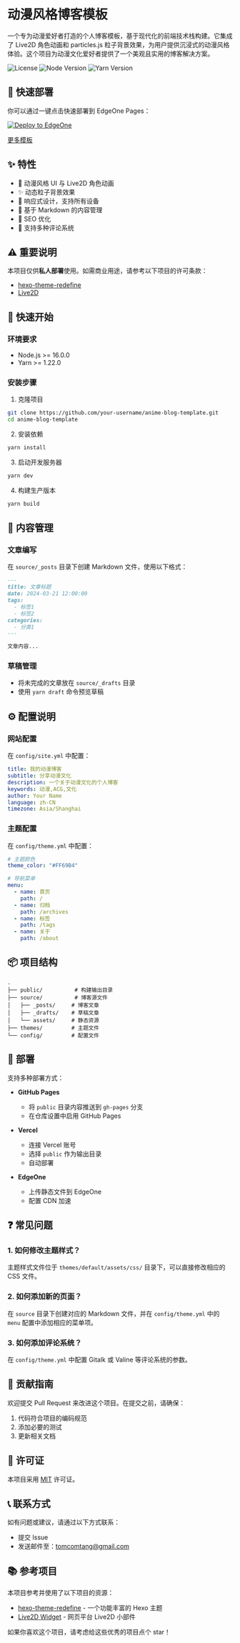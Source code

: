 # 动漫风格博客模板

一个专为动漫爱好者打造的个人博客模板，基于现代化的前端技术栈构建。它集成了 Live2D 角色动画和 particles.js 粒子背景效果，为用户提供沉浸式的动漫风格体验。这个项目为动漫文化爱好者提供了一个美观且实用的博客解决方案。

![License](https://img.shields.io/badge/license-MIT-blue.svg)
![Node Version](https://img.shields.io/badge/node-%3E%3D16.0.0-brightgreen.svg)
![Yarn Version](https://img.shields.io/badge/yarn-%3E%3D1.22.0-blue.svg)

## 🚀 快速部署

你可以通过一键点击快速部署到 EdgeOne Pages：

[![Deploy to EdgeOne](https://camo.githubusercontent.com/6a94a67f6a020d5810ef905549fc5255bf99ccd09f17881b6855b332b579a364/68747470733a2f2f63646e7374617469632e74656e63656e7463732e636f6d2f656467656f6e652f70616765732f6465706c6f792e737667)](https://edgeone.ai/pages/new?template=anime-blog-demo1)

[更多模板](https://edgeone.ai/pages/templates)

## ✨ 特性

- 🎨 动漫风格 UI 与 Live2D 角色动画
- ✨ 动态粒子背景效果
- 📱 响应式设计，支持所有设备
- 📝 基于 Markdown 的内容管理
- 🎯 SEO 优化
- 💬 支持多种评论系统

## ⚠️ 重要说明

本项目仅供**私人部署**使用。如需商业用途，请参考以下项目的许可条款：
- [hexo-theme-redefine](https://github.com/EvanNotFound/hexo-theme-redefine)
- [Live2D](https://www.live2d.com/en/terms/)

## 🚀 快速开始

### 环境要求

- Node.js >= 16.0.0
- Yarn >= 1.22.0

### 安装步骤

1. 克隆项目
```bash
git clone https://github.com/your-username/anime-blog-template.git
cd anime-blog-template
```

2. 安装依赖
```bash
yarn install
```

3. 启动开发服务器
```bash
yarn dev
```

4. 构建生产版本
```bash
yarn build
```

## 📝 内容管理

### 文章编写

在 `source/_posts` 目录下创建 Markdown 文件，使用以下格式：

```markdown
---
title: 文章标题
date: 2024-03-21 12:00:00
tags:
  - 标签1
  - 标签2
categories:
  - 分类1
---

文章内容...
```

### 草稿管理

- 将未完成的文章放在 `source/_drafts` 目录
- 使用 `yarn draft` 命令预览草稿

## ⚙️ 配置说明

### 网站配置

在 `config/site.yml` 中配置：

```yaml
title: 我的动漫博客
subtitle: 分享动漫文化
description: 一个关于动漫文化的个人博客
keywords: 动漫,ACG,文化
author: Your Name
language: zh-CN
timezone: Asia/Shanghai
```

### 主题配置

在 `config/theme.yml` 中配置：

```yaml
# 主题颜色
theme_color: "#FF69B4"

# 导航菜单
menu:
  - name: 首页
    path: /
  - name: 归档
    path: /archives
  - name: 标签
    path: /tags
  - name: 关于
    path: /about
```

## 📦 项目结构

```
.
├── public/          # 构建输出目录
├── source/          # 博客源文件
│   ├── _posts/     # 博客文章
│   ├── _drafts/    # 草稿文章
│   └── assets/     # 静态资源
├── themes/         # 主题文件
└── config/         # 配置文件
```

## 🚀 部署

支持多种部署方式：

- **GitHub Pages**
  - 将 `public` 目录内容推送到 `gh-pages` 分支
  - 在仓库设置中启用 GitHub Pages

- **Vercel**
  - 连接 Vercel 账号
  - 选择 `public` 作为输出目录
  - 自动部署

- **EdgeOne**
  - 上传静态文件到 EdgeOne
  - 配置 CDN 加速

## ❓ 常见问题

### 1. 如何修改主题样式？
主题样式文件位于 `themes/default/assets/css/` 目录下，可以直接修改相应的 CSS 文件。

### 2. 如何添加新的页面？
在 `source` 目录下创建对应的 Markdown 文件，并在 `config/theme.yml` 中的 `menu` 配置中添加相应的菜单项。

### 3. 如何添加评论系统？
在 `config/theme.yml` 中配置 Gitalk 或 Valine 等评论系统的参数。

## 🤝 贡献指南

欢迎提交 Pull Request 来改进这个项目。在提交之前，请确保：

1. 代码符合项目的编码规范
2. 添加必要的测试
3. 更新相关文档

## 📄 许可证

本项目采用 [MIT](LICENSE) 许可证。

## 📞 联系方式

如有问题或建议，请通过以下方式联系：

- 提交 Issue
- 发送邮件至：tomcomtang@gmail.com

## 📚 参考项目

本项目参考并使用了以下项目的资源：

- [hexo-theme-redefine](https://github.com/EvanNotFound/hexo-theme-redefine) - 一个功能丰富的 Hexo 主题
- [Live2D Widget](https://github.com/stevenjoezhang/live2d-widget) - 网页平台 Live2D 小部件

如果你喜欢这个项目，请考虑给这些优秀的项目点个 star！ 